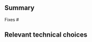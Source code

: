 ## Summary

<!-- Please reference the issue this PR fixes. If this PR does not fix the entire issue, change this to Addresses #... instead. -->
Fixes #

## Relevant technical choices

<!-- Please describe your changes. -->



<!--
For maintainers only, please make sure:

- PR has either `[Focus]` or `Infrastructure` label.
- PR has a `[Type]` label.
- PR has a milestone or the `no milestone` label.
-->
